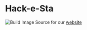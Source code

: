 # Hack-e-Sta
![Build Image](https://travis-ci.org/HackeSta/hackesta.org.svg?branch=master)
Source for our [website](http://hackesta.org)
